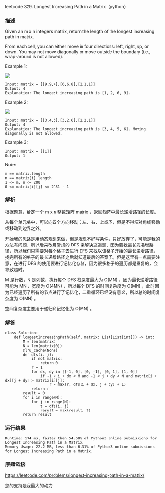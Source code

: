 leetcode  329. Longest Increasing Path in a Matrix（python）




### 描述

Given an m x n integers matrix, return the length of the longest increasing path in matrix.

From each cell, you can either move in four directions: left, right, up, or down. You may not move diagonally or move outside the boundary (i.e., wrap-around is not allowed).





Example 1:

![](https://assets.leetcode.com/uploads/2021/01/05/grid1.jpg)

	Input: matrix = [[9,9,4],[6,6,8],[2,1,1]]
	Output: 4
	Explanation: The longest increasing path is [1, 2, 6, 9].

	
Example 2:


![](https://assets.leetcode.com/uploads/2021/01/27/tmp-grid.jpg)

	Input: matrix = [[3,4,5],[3,2,6],[2,2,1]]
	Output: 4
	Explanation: The longest increasing path is [3, 4, 5, 6]. Moving diagonally is not allowed.

Example 3:

	Input: matrix = [[1]]
	Output: 1




Note:

	m == matrix.length
	n == matrix[i].length
	1 <= m, n <= 200
	0 <= matrix[i][j] <= 2^31 - 1



### 解析


根据题意，给定一个 m x n 整数矩阵 matrix ，返回矩阵中最长递增路径的长度。

从每个单元格中，可以向四个方向移动：左、右、上或下，但是不得沿对角线移动或移动到边界之外。

开始我的思路是用动态规划来做，但是发现不好写条件，只好放弃了，可能是我的方法有问题，所以后来改用常规的 DFS 来解决这道题，因为要找最长的递增路径，所以我们只需要对每个格子去进行 DFS 来找以该格子开始的最长递增路径，找完所有的格子的最长递增路径之后就知道最后的答案了。但是这里有一点需要注意，在进行 DFS 的使用要进行记忆化存储，因为很多格子的遍历都是重复的，会导致超时。

M 是行数，N 是列数，执行每个 DFS 栈深度最大为 O(MN) ，因为最长递增路径可能为 MN ，宽度为 O(4MN) ，所以每个 DFS 的时间复杂度为 O(MN) ，此时因为已经遍历了所有的节点进行了记忆化，二重循环已经没有意义，所以总的时间复杂度为 O(MN) 。

空间复杂度主要用于递归和记忆化为 O(MN) 。


### 解答
				
	class Solution:
	    def longestIncreasingPath(self, matrix: List[List[int]]) -> int:
	        M = len(matrix)
	        N = len(matrix[0])
	        @lru_cache(None)
	        def dfs(i, j):
	            if not matrix:
	                return 0
	            r = 1
	            for dx, dy in [[-1, 0], [0, -1], [0, 1], [1, 0]]:
	                if -1 < i + dx < M and -1 < j + dy < N and matrix[i + dx][j + dy] > matrix[i][j]:
	                    r = max(r, dfs(i + dx, j + dy) + 1)
	            return r
	        result = 0
	        for i in range(M):
	            for j in range(N):
	                t = dfs(i, j)
	                result = max(result, t)
	        return result

            	      
			
### 运行结果

	Runtime: 594 ms, faster than 54.68% of Python3 online submissions for Longest Increasing Path in a Matrix.
	Memory Usage: 22.2 MB, less than 6.31% of Python3 online submissions for Longest Increasing Path in a Matrix.


### 原题链接



https://leetcode.com/problems/longest-increasing-path-in-a-matrix/


您的支持是我最大的动力
